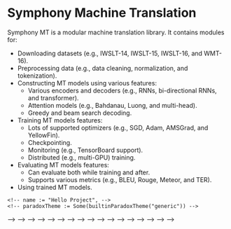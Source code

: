 Symphony Machine Translation
============================

Symphony MT is a modular machine translation library. It contains modules for:

- Downloading datasets (e.g., IWSLT-14, IWSLT-15, IWSLT-16, and WMT-16).
- Preprocessing data (e.g., data cleaning, normalization, and tokenization).
- Constructing MT models using various features:
    - Various encoders and decoders (e.g., RNNs, bi-directional RNNs, and
      transformer).
    - Attention models (e.g., Bahdanau, Luong, and multi-head).
    - Greedy and beam search decoding.
- Training MT models features:
    - Lots of supported optimizers (e.g., SGD, Adam, AMSGrad, and YellowFin).
    - Checkpointing.
    - Monitoring (e.g., TensorBoard support).
    - Distributed (e.g., multi-GPU) training.
- Evaluating MT models features:
    - Can evaluate both while training and after.
    - Supports various metrics (e.g., BLEU, Rouge, Meteor, and TER).
- Using trained MT models.

<!-- ### Setup -->

<!-- Find [the latest](https://github.com/lightbend/paradox/releases) version, and create `project/paradox.sbt`: -->

<!-- ```scala -->
<!-- addSbtPlugin("com.lightbend.paradox" % "sbt-paradox" % "X.Y.Z") -->
<!-- ``` -->

<!-- Inside `build.sbt`, add `ParadoxPlugin` to a subproject: -->

<!-- ```scala -->
<!-- lazy val root = (project in file(".")). -->
  <!-- enablePlugins(ParadoxPlugin). -->
  <!-- settings( -->
    <!-- name := "Hello Project", -->
    <!-- paradoxTheme := Some(builtinParadoxTheme("generic")) -->
  <!-- ) -->
<!-- ``` -->

<!-- Then call `paradox` which will generate the site in `target/paradox/site/main`. -->

<!-- Your markdown documentation will go inside `src/main/paradox/`. For example, you can start with `src/main/paradox/index.md`. -->

<!-- ### Key features -->

<!-- - Supports Multi-configuration. -->
<!-- <!--- Supports @ref[GitHub flavored Markdown](features/markdown.md).--> -->
<!-- - Principled markdown extension using generic directives syntax. -->
<!-- - GitHub-friendly Markdown source (links work). -->
<!-- - Code snippet inclusion for compilable code examples. -->
<!-- - Templating and theming. -->
<!-- - Documentation overlay. -->

<!-- ### Generic directive -->

<!-- Paradox extends Markdown in a principled manner called generic directives syntax, -->
<!-- which basically means that all of our extensions would start with `@` (for inline), `@@` (leaf block), or `@@@` (container block). -->

<!-- ### License and credits -->

<!-- - Copyright 2015-2017 Lightbend, Inc. Paradox is provided under the Apache 2.0 license. -->
<!-- - The markdown engine is based on Mathias's [Pegdown][]. -->

<!-- <!--@@@ index--> -->

<!-- <!--* [Multi Configuration](features/multi-configuration.md)--> -->
<!-- <!--* [Markdown flavour](features/markdown.md)--> -->
<!-- <!--* [Organizing pages](features/organizing-pages.md)--> -->
<!-- <!--* [Linking](features/linking.md)--> -->
<!-- <!--* [Groups](features/groups.md)--> -->
<!-- <!--* [Snippet inclusion](features/snippet-inclusion.md)--> -->
<!-- <!--* [Callouts](features/callouts.md)--> -->
<!-- <!--* [Library dependencies](features/dependencies.md)--> -->
<!-- <!--* [CSS Friendliness](features/css-friendliness.md)--> -->
<!-- <!--* [Templating](features/templating.md)--> -->
<!-- <!--* [Theming](features/theming.md)--> -->
<!-- <!--* [Documentation Overlay](features/overlay.md)--> -->

<!-- <!--@@@--> -->

  <!-- <!--[Pegdown]: https://github.com/sirthias/pegdown/--> -->
  <!-- <!--[repo]: https://github.com/lightbend/paradox--> -->
